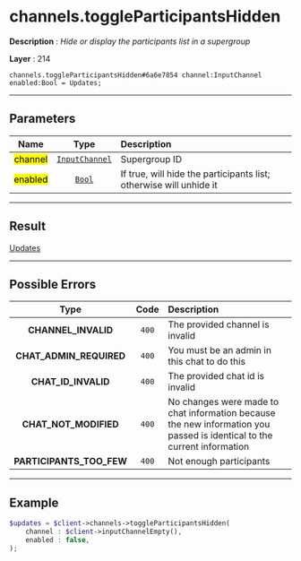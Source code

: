 # channels.toggleParticipantsHidden

**Description** : *Hide or display the participants list in a supergroup*

**Layer** : 214

```tl
channels.toggleParticipantsHidden#6a6e7854 channel:InputChannel enabled:Bool = Updates;
```

---

## Parameters

| Name | Type | Description |
| :---: | :---: | :--- |
| <mark>channel</mark> | [`InputChannel`](type/InputChannel) | Supergroup ID |
| <mark>enabled</mark> | [`Bool`](type/Bool) | If true, will hide the participants list; otherwise will unhide it |

---

## Result

[Updates](type/Updates)

---

## Possible Errors

| Type | Code | Description |
| :---: | :---: | :--- |
| **CHANNEL_INVALID** | `400` | The provided channel is invalid |
| **CHAT_ADMIN_REQUIRED** | `400` | You must be an admin in this chat to do this |
| **CHAT_ID_INVALID** | `400` | The provided chat id is invalid |
| **CHAT_NOT_MODIFIED** | `400` | No changes were made to chat information because the new information you passed is identical to the current information |
| **PARTICIPANTS_TOO_FEW** | `400` | Not enough participants |

---

## Example

```php
$updates = $client->channels->toggleParticipantsHidden(
	channel : $client->inputChannelEmpty(),
	enabled : false,
);
```